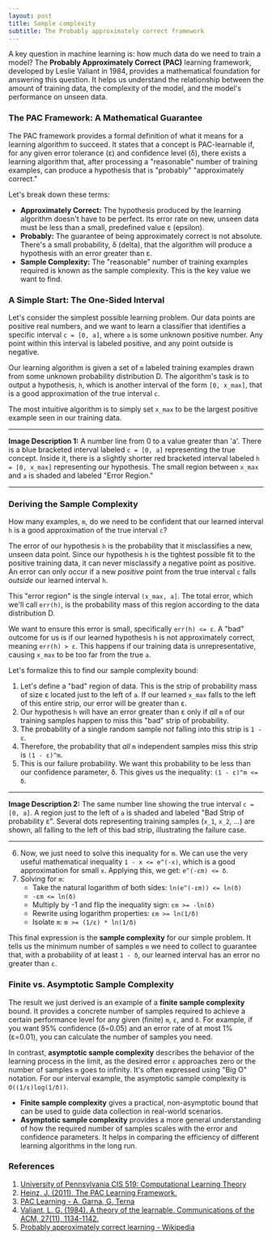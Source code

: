 ```yaml
---
layout: post
title: Sample complexity
subtitle: The Probably approximately correct framework
---
```


A key question in machine learning is: how much data do we need to train a model? The **Probably Approximately Correct (PAC)** learning framework, developed by Leslie Valiant in 1984, provides a mathematical foundation for answering this question. It helps us understand the relationship between the amount of training data, the complexity of the model, and the model's performance on unseen data.

### The PAC Framework: A Mathematical Guarantee

The PAC framework provides a formal definition of what it means for a learning algorithm to succeed. It states that a concept is PAC-learnable if, for any given error tolerance (ε) and confidence level (δ), there exists a learning algorithm that, after processing a "reasonable" number of training examples, can produce a hypothesis that is "probably" "approximately correct."

Let's break down these terms:

*   **Approximately Correct:** The hypothesis produced by the learning algorithm doesn't have to be perfect. Its error rate on new, unseen data must be less than a small, predefined value ε (epsilon).
*   **Probably:** The guarantee of being approximately correct is not absolute. There's a small probability, δ (delta), that the algorithm will produce a hypothesis with an error greater than ε.
*   **Sample Complexity:** The "reasonable" number of training examples required is known as the sample complexity. This is the key value we want to find.

### A Simple Start: The One-Sided Interval

Let's consider the simplest possible learning problem. Our data points are positive real numbers, and we want to learn a classifier that identifies a specific interval `c = [0, a]`, where `a` is some unknown positive number. Any point within this interval is labeled positive, and any point outside is negative.

Our learning algorithm is given a set of `m` labeled training examples drawn from some unknown probability distribution D. The algorithm's task is to output a hypothesis, `h`, which is another interval of the form `[0, x_max]`, that is a good approximation of the true interval `c`.

The most intuitive algorithm is to simply set `x_max` to be the largest positive example seen in our training data.

***
**Image Description 1:** A number line from 0 to a value greater than 'a'. There is a blue bracketed interval labeled `c = [0, a]` representing the true concept. Inside it, there is a slightly shorter red bracketed interval labeled `h = [0, x_max]` representing our hypothesis. The small region between `x_max` and `a` is shaded and labeled "Error Region."
***

### Deriving the Sample Complexity

How many examples, `m`, do we need to be confident that our learned interval `h` is a good approximation of the true interval `c`?

The error of our hypothesis `h` is the probability that it misclassifies a new, unseen data point. Since our hypothesis `h` is the tightest possible fit to the positive training data, it can never misclassify a negative point as positive. An error can only occur if a new *positive* point from the true interval `c` falls *outside* our learned interval `h`.

This "error region" is the single interval `(x_max, a]`. The total error, which we'll call `err(h)`, is the probability mass of this region according to the data distribution D.

We want to ensure this error is small, specifically `err(h) <= ε`. A "bad" outcome for us is if our learned hypothesis `h` is not approximately correct, meaning `err(h) > ε`. This happens if our training data is unrepresentative, causing `x_max` to be too far from the true `a`.

Let's formalize this to find our sample complexity bound:

1.  Let's define a "bad" region of data. This is the strip of probability mass of size ε located just to the left of `a`. If our learned `x_max` falls to the left of this entire strip, our error will be greater than ε.
2.  Our hypothesis `h` will have an error greater than ε only if *all* `m` of our training samples happen to miss this "bad" strip of probability.
3.  The probability of a single random sample *not* falling into this strip is `1 - ε`.
4.  Therefore, the probability that *all* `m` independent samples miss this strip is `(1 - ε)^m`.
5.  This is our failure probability. We want this probability to be less than our confidence parameter, δ. This gives us the inequality: `(1 - ε)^m <= δ`.

***
**Image Description 2:** The same number line showing the true interval `c = [0, a]`. A region just to the left of `a` is shaded and labeled "Bad Strip of probability ε". Several dots representing training samples (`x_1`, `x_2`, ...) are shown, all falling to the left of this bad strip, illustrating the failure case.
***

6.  Now, we just need to solve this inequality for `m`. We can use the very useful mathematical inequality `1 - x <= e^(-x)`, which is a good approximation for small `x`. Applying this, we get: `e^(-εm) <= δ`.
7.  Solving for `m`:
    *   Take the natural logarithm of both sides: `ln(e^(-εm)) <= ln(δ)`
    *   `-εm <= ln(δ)`
    *   Multiply by -1 and flip the inequality sign: `εm >= -ln(δ)`
    *   Rewrite using logarithm properties: `εm >= ln(1/δ)`
    *   Isolate `m`: `m >= (1/ε) * ln(1/δ)`

This final expression is the **sample complexity** for our simple problem. It tells us the minimum number of samples `m` we need to collect to guarantee that, with a probability of at least `1 - δ`, our learned interval has an error no greater than `ε`.

### Finite vs. Asymptotic Sample Complexity

The result we just derived is an example of a **finite sample complexity** bound. It provides a concrete number of samples required to achieve a certain performance level for any given (finite) `m`, `ε`, and `δ`. For example, if you want 95% confidence (δ=0.05) and an error rate of at most 1% (ε=0.01), you can calculate the number of samples you need.

In contrast, **asymptotic sample complexity** describes the behavior of the learning process in the limit, as the desired error `ε` approaches zero or the number of samples `m` goes to infinity. It's often expressed using "Big O" notation. For our interval example, the asymptotic sample complexity is `O((1/ε)log(1/δ))`.

*   **Finite sample complexity** gives a practical, non-asymptotic bound that can be used to guide data collection in real-world scenarios.
*   **Asymptotic sample complexity** provides a more general understanding of how the required number of samples scales with the error and confidence parameters. It helps in comparing the efficiency of different learning algorithms in the long run.

### References

1.  [University of Pennsylvania CIS 519: Computational Learning Theory](https://www.cis.upenn.edu/~cis519/fall2019/lectures/Lec20_PAC.pdf)
2.  [Heinz, J. (2011). The PAC Learning Framework.](https://www.cs.umd.edu/~inter/papers/heinz_11_pac.pdf)
3.  [PAC Learning - A. Garna, G. Terna](https://users.dimi.uniud.it/~agarna/courses/ml/2017/pac.pdf)
4.  [Valiant, L. G. (1984). A theory of the learnable. Communications of the ACM, 27(11), 1134-1142.](https://doi.org/10.1145/1968.1972)
5.  [Probably approximately correct learning - Wikipedia](https://en.wikipedia.org/wiki/Probably_approximately_correct_learning)